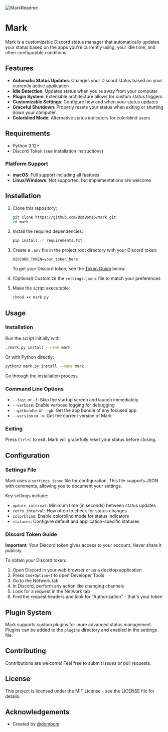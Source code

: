 ![MarkReadme](https://github.com/user-attachments/assets/d68ba334-eaa7-41bf-a3e0-a561c529d264)

# Mark

Mark is a customizable Discord status manager that automatically updates your status based on the apps you're currently using, your idle time, and other configurable conditions.

## Features

- **Automatic Status Updates**: Changes your Discord status based on your currently active application
- **Idle Detection**: Updates status when you're away from your computer
- **Plugin System**: Extensible architecture allows for custom status triggers
- **Customizable Settings**: Configure how and when your status updates
- **Graceful Shutdown**: Properly resets your status when exiting or shutting down your computer
- **Colorblind Mode**: Alternative status indicators for colorblind users

## Requirements

- Python 3.12+
- Discord Token (see installation instructions)

### Platform Support

- **macOS**: Full support including all features
- **Linux/Windows**: Not supported, but implementations are welcome

## Installation

1. Clone this repository:
   ```bash
   git clone https://github.com/DomBom16/mark.git
   cd mark
   ```

2. Install the required dependencies:
   ```bash
   pip install -r requirements.txt
   ```

3. Create a `.env` file in the project root directory with your Discord token:
   ```
   DISCORD_TOKEN=your_token_here
   ```

   To get your Discord token, see the [Token Guide](#discord-token-guide) below.

4. (Optional) Customize the `settings.jsonc` file to match your preferences

5. Make the script executable:
   ```bash
   chmod +x mark.py
   ```

## Usage

### Installation

Run the script initially with:

```bash
./mark.py install --name mark
```

Or with Python directly:

```bash
python3 mark.py install --name mark
```

Go through the installation process.

### Command Line Options

- `--fast` or `-f`: Skip the startup screen and launch immediately
- `--verbose`: Enable verbose logging for debugging
- `--getbundle` or `--gb`: Get the app bundle of any focused app
- `--version` or `-v`: Get the current version of Mark

### Exiting

Press `Ctrl+C` to exit. Mark will gracefully reset your status before closing.

## Configuration

### Settings File

Mark uses a `settings.jsonc` file for configuration. This file supports JSON with comments, allowing you to document your settings.

Key settings include:

- `update_interval`: Minimum time (in seconds) between status updates
- `retry_interval`: How often to check for status changes
- `colorblind`: Enable colorblind mode for status indicators
- `statuses`: Configure default and application-specific statuses

### Discord Token Guide

**Important**: Your Discord token gives access to your account. Never share it publicly.

To obtain your Discord token:

1. Open Discord in your web browser or as a desktop application
2. Press `Cmd+Option+I` to open Developer Tools
3. Go to the Network tab
4. In Discord, perform any action like changing channels
5. Look for a request in the Network tab
6. Find the request headers and look for "Authorization" - that's your token

## Plugin System

Mark supports custom plugins for more advanced status management. Plugins can be added to the `plugins` directory and enabled in the settings file.

## Contributing

Contributions are welcome! Feel free to submit issues or pull requests.

## License

This project is licensed under the MIT License - see the LICENSE file for details.

## Acknowledgements

- Created by [@dombom](https://github.com/DomBom16)
